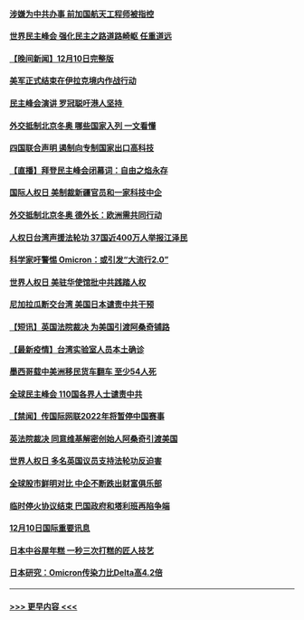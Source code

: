#### [涉嫌为中共办事 前加国航天工程师被指控](../pages/prog202/a103290778.md?t=12111350) 
#### [世界民主峰会 强化民主之路道路崎岖 任重道远](../pages/prog202/a103290944.md?t=12111350) 
#### [【晚间新闻】12月10日完整版](../pages/prog202/a103290928.md?t=12111350) 
#### [美军正式结束在伊拉克境内作战行动](../pages/prog202/a103290595.md?t=12111350) 
#### [民主峰会演讲 罗冠聪吁港人坚持 ](../pages/prog202/a103290755.md?t=12111350) 
#### [外交抵制北京冬奥 哪些国家入列 一文看懂](../pages/prog202/a103290878.md?t=12111350) 
#### [四国联合声明 遏制向专制国家出口高科技](../pages/prog202/a103290591.md?t=12111350) 
#### [【直播】拜登民主峰会闭幕词：自由之焰永存](../pages/prog202/a103290832.md?t=12111350) 
#### [国际人权日 美制裁新疆官员和一家科技中企](../pages/prog202/a103290400.md?t=12111350) 
#### [外交抵制北京冬奥 德外长：欧洲需共同行动](../pages/prog202/a103290294.md?t=12111350) 
#### [人权日台湾声援法轮功 37国近400万人举报江泽民](../pages/prog202/a103290296.md?t=12111350) 
#### [科学家吁警惕 Omicron：或引发“大流行2.0”](../pages/prog202/a103289178.md?t=12111350) 
#### [世界人权日 美驻华使馆批中共践踏人权](../pages/prog202/a103290363.md?t=12111350) 
#### [尼加拉瓜断交台湾 美国日本谴责中共干预](../pages/prog202/a103290292.md?t=12111350) 
#### [【短讯】英国法院裁决 为美国引渡阿桑奇铺路](../pages/prog202/a103290370.md?t=12111350) 
#### [【最新疫情】台湾实验室人员本土确诊](../pages/prog202/a103290372.md?t=12111350) 
#### [墨西哥载中美洲移民货车翻车 至少54人死](../pages/prog202/a103290365.md?t=12111350) 
#### [全球民主峰会 110国各界人士谴责中共](../pages/prog202/a103290337.md?t=12111350) 
#### [【禁闻】传国际网联2022年将暂停中国赛事](../pages/prog202/a103290284.md?t=12111350) 
#### [英法院裁决 同意维基解密创始人阿桑奇引渡美国](../pages/prog202/a103290237.md?t=12111350) 
#### [世界人权日 多名英国议员支持法轮功反迫害](../pages/prog202/a103290276.md?t=12111350) 
#### [全球股市鲜明对比 中企不断跌出财富俱乐部](../pages/prog202/a103290224.md?t=12111350) 
#### [临时停火协议结束 巴国政府和塔利班再陷争端](../pages/prog202/a103290138.md?t=12111350) 
#### [12月10日国际重要讯息](../pages/prog202/a103290078.md?t=12111350) 
#### [日本中谷屋年糕 一秒三次打糕的匠人技艺](../pages/prog202/a103290018.md?t=12111350) 
#### [日本研究：Omicron传染力比Delta高4.2倍](../pages/prog202/a103289993.md?t=12111350) 

----
#### [ >>> 更早内容 <<< ](../indexes/prog202-earlier.md)
